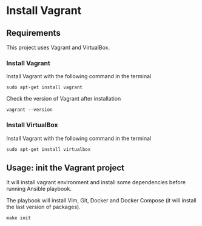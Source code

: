 # Install Vagrant

## Requirements

This project uses Vagrant and VirtualBox.

### Install Vagrant

Install Vagrant with the following command in the terminal

```
sudo apt-get install vagrant
```

Check the version of Vagrant after installation

```
vagrant --version
```

### Install VirtualBox

Install Vagrant with the following command in the terminal

```
sudo apt-get install virtualbox
```

## Usage: init the Vagrant project

It will install vagrant environment and install some dependencies before running Ansible playbook.

The playbook will install Vim, Git, Docker and Docker Compose (it will install the last version of packages).

```
make init
```
